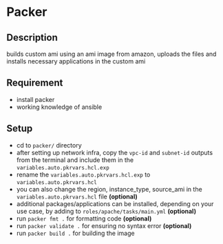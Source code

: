 # Packer

## Description
builds custom ami using an ami image from amazon, uploads the files and installs necessary applications in the custom ami

## Requirement
- install packer
- working knowledge of ansible

## Setup
- cd to `packer/` directory
- after setting up network infra, copy the `vpc-id` and `subnet-id` outputs from the terminal and include them in the `variables.auto.pkrvars.hcl.exp`
- rename the `variables.auto.pkrvars.hcl.exp` to `variables.auto.pkrvars.hcl`
- you can also change the region, instance_type, source_ami in the `variables.auto.pkrvars.hcl` file **(optional)**
- additional packages/applications can be installed, depending on your use case, by adding to `roles/apache/tasks/main.yml` **(optional)**
- run `packer fmt .` for formatting code **(optional)**
- run `packer validate .` for ensuring no syntax error **(optional)**
- run `packer build .` for building the image